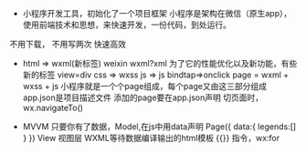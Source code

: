 - 小程序开发工具，初始化了一个项目框架
小程序是架构在微信（原生app），使用前端技术和思想，来快速开发，一份代码，到处运行。

 不用下载，
 不用写两次
 快速高效
- html  => wxml(新标签)
  weixin wxml?xml 为了它的性能优化以及新功能，有些新的标签   view=div 
  css   => wxss
  js    => js     bindtap=>onclick
  page = wxml + wxss + js 
  小程序就是一个个page组成，每个page又由这三部分组成 
  app.json是项目描述文件 添加的page要在app.json声明
  切页面时，wx.navigateTo()

- MVVM
  只要你有了数据，Model,在js中用data声明
  Page({
      data:{
          legends:[]
      }
  })
  View 视图层 WXML等待数据编译输出的html模板 {{}}
  指令，wx:for